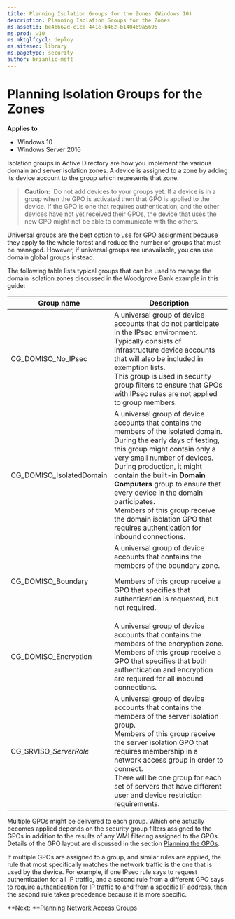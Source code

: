 ```yaml
---
title: Planning Isolation Groups for the Zones (Windows 10)
description: Planning Isolation Groups for the Zones
ms.assetid: be4b662d-c1ce-441e-b462-b140469a5695
ms.prod: w10
ms.mktglfcycl: deploy
ms.sitesec: library
ms.pagetype: security
author: brianlic-msft
---
```


# Planning Isolation Groups for the Zones

**Applies to**
-   Windows 10
-   Windows Server 2016

Isolation groups in Active Directory are how you implement the various domain and server isolation zones. A device is assigned to a zone by adding its device account to the group which represents that zone.

>**Caution:**  Do not add devices to your groups yet. If a device is in a group when the GPO is activated then that GPO is applied to the device. If the GPO is one that requires authentication, and the other devices have not yet received their GPOs, the device that uses the new GPO might not be able to communicate with the others.

Universal groups are the best option to use for GPO assignment because they apply to the whole forest and reduce the number of groups that must be managed. However, if universal groups are unavailable, you can use domain global groups instead.

The following table lists typical groups that can be used to manage the domain isolation zones discussed in the Woodgrove Bank example in this guide:

| Group name | Description |
| - | - |
| CG_DOMISO_No_IPsec | A universal group of device accounts that do not participate in the IPsec environment. Typically consists of infrastructure device accounts that will also be included in exemption lists.<br/>This group is used in security group filters to ensure that GPOs with IPsec rules are not applied to group members.|
| CG_DOMISO_IsolatedDomain | A universal group of device accounts that contains the members of the isolated domain.<br/>During the early days of testing, this group might contain only a very small number of devices. During production, it might contain the built-in **Domain Computers** group to ensure that every device in the domain participates.<br/>Members of this group receive the domain isolation GPO that requires authentication for inbound connections.| 
| CG_DOMISO_Boundary | A universal group of device accounts that contains the members of the boundary zone.<br/><p>Members of this group receive a GPO that specifies that authentication is requested, but not required.| 
| CG_DOMISO_Encryption | A universal group of device accounts that contains the members of the encryption zone.<br/>Members of this group receive a GPO that specifies that both authentication and encryption are required for all inbound connections. 
| CG_SRVISO_*ServerRole* | A universal group of device accounts that contains the members of the server isolation group.<br/>Members of this group receive the server isolation GPO that requires membership in a network access group in order to connect.<br/>There will be one group for each set of servers that have different user and device restriction requirements. |

Multiple GPOs might be delivered to each group. Which one actually becomes applied depends on the security group filters assigned to the GPOs in addition to the results of any WMI filtering assigned to the GPOs. Details of the GPO layout are discussed in the section [Planning the GPOs](planning-the-gpos.md).

If multiple GPOs are assigned to a group, and similar rules are applied, the rule that most specifically matches the network traffic is the one that is used by the device. For example, if one IPsec rule says to request authentication for all IP traffic, and a second rule from a different GPO says to require authentication for IP traffic to and from a specific IP address, then the second rule takes precedence because it is more specific.

**Next: **[Planning Network Access Groups](planning-network-access-groups.md)

